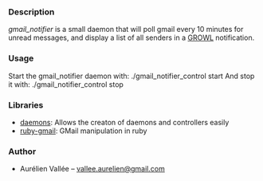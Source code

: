 ### Description
_gmail_notifier_ is a small daemon that will poll gmail every 10 minutes for unread messages,
and display a list of all senders in a [GROWL](http://growl.info/) notification.

### Usage
Start the gmail_notifier daemon with:
    ./gmail_notifier_control start
And stop it with:
    ./gmail_notifier_control stop

### Libraries
- [daemons](http://daemons.rubyforge.org/): Allows the creaton of daemons and controllers easily
- [ruby-gmail](https://github.com/dcparker/ruby-gmail): GMail manipulation in ruby

### Author
- Aurélien Vallée – <vallee.aurelien@gmail.com>